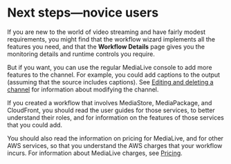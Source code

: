 # Next steps—novice users<a name="wizard-next-step-novice"></a>

If you are new to the world of video streaming and have fairly modest requirements, you might find that the workflow wizard implements all the features you need, and that the **Workflow Details** page gives you the monitoring details and runtime controls you require\.

But if you want, you can use the regular MediaLive console to add more features to the channel\. For example, you could add captions to the output \(assuming that the source includes captions\)\. See [Editing and deleting a channel](editing-deleting-channel.md) for information about modifying the channel\.

If you created a workflow that involves MediaStore, MediaPackage, and CloudFront, you should read the user guides for those services, to better understand their roles, and for information on the features of those services that you could add\.

You should also read the information on pricing for MediaLive, and for other AWS services, so that you understand the AWS charges that your workflow incurs\. For information about MediaLive charges, see [Pricing](pricing.md)\.
